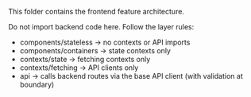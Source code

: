 This folder contains the frontend feature architecture.

Do not import backend code here. Follow the layer rules:

- components/stateless → no contexts or API imports
- components/containers → state contexts only
- contexts/state → fetching contexts only
- contexts/fetching → API clients only
- api → calls backend routes via the base API client (with validation at boundary)
